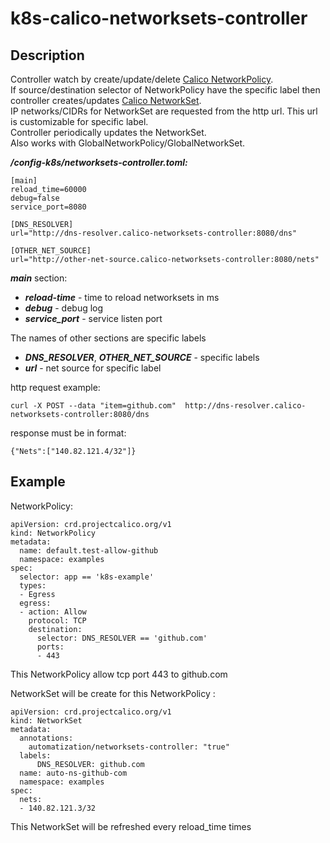 # k8s-calico-networksets-controller

## Description
Controller watch by create/update/delete [Calico NetworkPolicy](https://docs.projectcalico.org/reference/resources/networkpolicy).<br>
If source/destination selector of NetworkPolicy have the specific label then controller creates/updates [Calico NetworkSet](https://docs.projectcalico.org/reference/resources/networkset).<br>
IP networks/CIDRs for NetworkSet are requested from the http url. This url is customizable for specific label.<br>
Controller periodically updates the NetworkSet.<br>
Аlso works with GlobalNetworkPolicy/GlobalNetworkSet.

***/config-k8s/networksets-controller.toml:***
```
[main]
reload_time=60000
debug=false
service_port=8080

[DNS_RESOLVER]
url="http://dns-resolver.calico-networksets-controller:8080/dns"

[OTHER_NET_SOURCE]
url="http://other-net-source.calico-networksets-controller:8080/nets"
```
***main*** section:
- ***reload-time*** - time to reload networksets in ms
- ***debug*** - debug log
- ***service_port*** - service listen port

The names of other sections are specific labels<br>
- ***DNS_RESOLVER***, ***OTHER_NET_SOURCE*** - specific labels
- ***url*** - net source for specific label

http request example:
```
curl -X POST --data "item=github.com"  http://dns-resolver.calico-networksets-controller:8080/dns
```
response must be in format:
```
{"Nets":["140.82.121.4/32"]}
```
## Example
NetworkPolicy:
```
apiVersion: crd.projectcalico.org/v1
kind: NetworkPolicy
metadata:
  name: default.test-allow-github
  namespace: examples
spec:
  selector: app == 'k8s-example'
  types:
  - Egress
  egress:
  - action: Allow
    protocol: TCP
    destination:
      selector: DNS_RESOLVER == 'github.com'
      ports:
      - 443
```
This NetworkPolicy allow tcp port 443 to github.com

NetworkSet will be create for this NetworkPolicy :
```
apiVersion: crd.projectcalico.org/v1
kind: NetworkSet
metadata:
  annotations:
    automatization/networksets-controller: "true"
  labels:
      DNS_RESOLVER: github.com
  name: auto-ns-github-com
  namespace: examples
spec:
  nets:
  - 140.82.121.3/32
```
This NetworkSet will be refreshed every reload_time times

